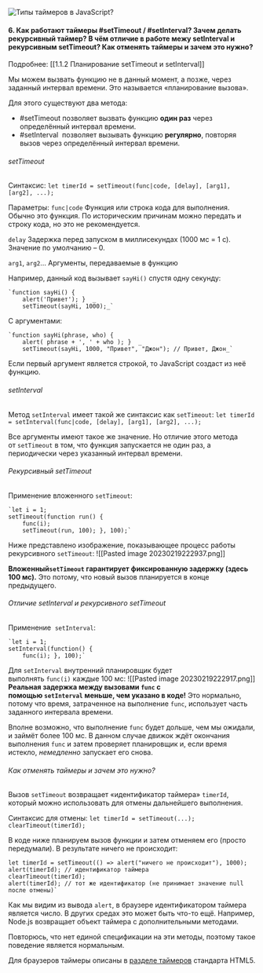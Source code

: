 ![Типы таймеров в JavaScript?](https://youtu.be/G7hLwudGWL4?t=690)

#### 6. Как работают таймеры #setTimeout / #setInterval? Зачем делать рекурсивный таймер? В чём отличие в работе межу setInterval и рекурсивным setTimeout? Как отменять таймеры и зачем это нужно?
Подробнее: [[1.1.2 Планирование setTimeout и setInterval]]

Мы можем вызвать функцию не в данный момент, а позже, через заданный интервал времени. 
Это называется «планирование вызова».

Для этого существуют два метода:
-   #setTimeout позволяет вызвать функцию **один раз** через определённый интервал времени.
-   #setInterval  позволяет вызывать функцию **регулярно**, повторяя вызов через определённый интервал времени.

###### setTimeout

Синтаксис:  `let timerId = setTimeout(func|code, [delay], [arg1], [arg2], ...);`

Параметры:
`func|code`  Функция или строка кода для выполнения. Обычно это функция. По историческим причинам можно передать и строку кода, но это не рекомендуется.

`delay` Задержка перед запуском в миллисекундах (1000 мс = 1 с). Значение по умолчанию – 0.

`arg1`, `arg2`…  Аргументы, передаваемые в функцию

Например, данный код вызывает `sayHi()` спустя одну секунду:
~~~
`function sayHi() {   
	alert('Привет'); }  _
	setTimeout(sayHi, 1000);_`
~~~
С аргументами:
~~~
`function sayHi(phrase, who) {   
	alert( phrase + ', ' + who ); }  _
	setTimeout(sayHi, 1000, "Привет", "Джон"); // Привет, Джон_`
~~~
Если первый аргумент является строкой, то JavaScript создаст из неё функцию.

###### setInterval

Метод `setInterval` имеет такой же синтаксис как `setTimeout`:
`let timerId = setInterval(func|code, [delay], [arg1], [arg2], ...);`

Все аргументы имеют такое же значение. Но отличие этого метода от `setTimeout` в том, что функция запускается не один раз, а периодически через указанный интервал времени.

###### Рекурсивный setTimeout

Применение вложенного `setTimeout`:
~~~
`let i = 1; 
setTimeout(function run() {   
	func(i);   
	setTimeout(run, 100); }, 100);`
~~~

Ниже представлено изображение, показывающее процесс работы рекурсивного `setTimeout`:
![[Pasted image 20230219222937.png]]

**Вложенный`setTimeout` гарантирует фиксированную задержку (здесь 100 мс).**
Это потому, что новый вызов планируется в конце предыдущего.

###### Отличие setInterval и рекурсивного setTimeout

Применение  `setInterval`:
~~~
`let i = 1; 
setInterval(function() {   
	func(i); }, 100);`
~~~

Для `setInterval` внутренний планировщик будет выполнять `func(i)` каждые 100 мс:
![[Pasted image 20230219222917.png]]
**Реальная задержка между вызовами `func` с помощью `setInterval` меньше, чем указано в коде!**
Это нормально, потому что время, затраченное на выполнение `func`, использует часть заданного интервала времени.

Вполне возможно, что выполнение `func` будет дольше, чем мы ожидали, и займёт более 100 мс.
В данном случае движок ждёт окончания выполнения `func` и затем проверяет планировщик и, если время истекло, _немедленно_ запускает его снова.

###### Как отменять таймеры и зачем это нужно?

Вызов `setTimeout` возвращает «идентификатор таймера» `timerId`, который можно использовать для отмены дальнейшего выполнения.

Синтаксис для отмены:
`let timerId = setTimeout(...); clearTimeout(timerId);`

В коде ниже планируем вызов функции и затем отменяем его (просто передумали). 
В результате ничего не происходит:
~~~
let timerId = setTimeout(() => alert("ничего не происходит"), 1000); 
alert(timerId); // идентификатор таймера  
clearTimeout(timerId); 
alert(timerId); // тот же идентификатор (не принимает значение null после отмены)`
~~~
Как мы видим из вывода `alert`, в браузере идентификатором таймера является число. В других средах это может быть что-то ещё. Например, Node.js возвращает объект таймера с дополнительными методами.

Повторюсь, что нет единой спецификации на эти методы, поэтому такое поведение является нормальным.

Для браузеров таймеры описаны в [разделе таймеров](https://www.w3.org/TR/html5/webappapis.html#timers) стандарта HTML5.
